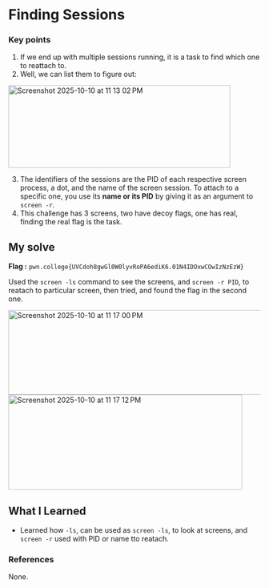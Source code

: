 # Finding Sessions
### Key points
1. If we end up with multiple sessions running, it is a task to find which one to reattach to.
2. Well, we can list them to figure out:

 <img width="443" height="165" alt="Screenshot 2025-10-10 at 11 13 02 PM" src="https://github.com/user-attachments/assets/9e14d787-5bda-4d59-835d-e0da3d2e7ad0" />

3. The identifiers of the sessions are the PID of each respective screen process, a dot, and the name of the screen session. To attach to a specific one, you use its **name or its PID** by giving it as an argument to `screen -r`.
4. This challenge has 3 screens, two have decoy flags, one has real, finding the real flag is the task.

## My solve
**Flag :** `pwn.college{UVCdoh8gwGl0W0lyvRoPA6ediK6.01N4IDOxwCOwIzNzEzW}`

Used the `screen -ls` command to see the screens, and `screen -r PID`, to reatach to particular screen, then tried, and found the flag in the second one.

<img width="636" height="169" alt="Screenshot 2025-10-10 at 11 17 00 PM" src="https://github.com/user-attachments/assets/8eec9d5f-e041-4f1c-99b4-33eeba306f24" />

<img width="467" height="190" alt="Screenshot 2025-10-10 at 11 17 12 PM" src="https://github.com/user-attachments/assets/17453af2-3b9b-44d7-a7ea-66be069b9610" />

## What I Learned
- Learned how `-ls`, can be used as `screen -ls`, to look at screens, and `screen -r` used with PID or name tto reatach.

### References
None.
